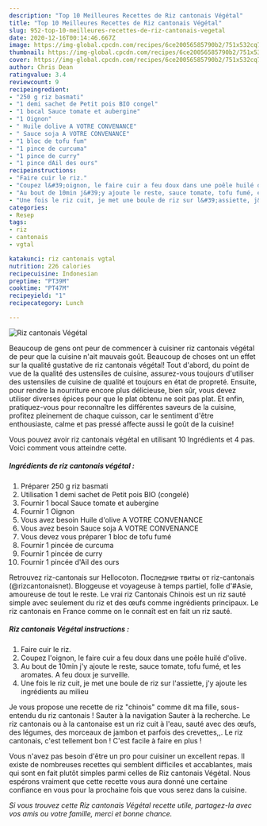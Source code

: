 ```yaml
---
description: "Top 10 Meilleures Recettes de Riz cantonais Végétal"
title: "Top 10 Meilleures Recettes de Riz cantonais Végétal"
slug: 952-top-10-meilleures-recettes-de-riz-cantonais-vegetal
date: 2020-12-16T00:14:46.667Z
image: https://img-global.cpcdn.com/recipes/6ce20056585790b2/751x532cq70/riz-cantonais-vegetal-photo-principale-de-la-recette.jpg
thumbnail: https://img-global.cpcdn.com/recipes/6ce20056585790b2/751x532cq70/riz-cantonais-vegetal-photo-principale-de-la-recette.jpg
cover: https://img-global.cpcdn.com/recipes/6ce20056585790b2/751x532cq70/riz-cantonais-vegetal-photo-principale-de-la-recette.jpg
author: Chris Dean
ratingvalue: 3.4
reviewcount: 9
recipeingredient:
- "250 g riz basmati"
- "1 demi sachet de Petit pois BIO congel"
- "1 bocal Sauce tomate et aubergine"
- "1 Oignon"
- " Huile dolive A VOTRE CONVENANCE"
- " Sauce soja A VOTRE CONVENANCE"
- "1 bloc de tofu fum"
- "1 pince de curcuma"
- "1 pince de curry"
- "1 pince dAil des ours"
recipeinstructions:
- "Faire cuir le riz."
- "Coupez l&#39;oignon, le faire cuir a feu doux dans une poêle huilé d&#39;olive."
- "Au bout de 10min j&#39;y ajoute le reste, sauce tomate, tofu fumé, et les aromates. A feu doux je surveille."
- "Une fois le riz cuit, je met une boule de riz sur l&#39;assiette, j&#39;y ajoute les ingrédients au milieu"
categories:
- Resep
tags:
- riz
- cantonais
- vgtal

katakunci: riz cantonais vgtal 
nutrition: 226 calories
recipecuisine: Indonesian
preptime: "PT39M"
cooktime: "PT47M"
recipeyield: "1"
recipecategory: Lunch

---
```



![Riz cantonais Végétal](https://img-global.cpcdn.com/recipes/6ce20056585790b2/751x532cq70/riz-cantonais-vegetal-photo-principale-de-la-recette.jpg)

Beaucoup de gens ont peur de commencer à cuisiner riz cantonais végétal de peur que la cuisine n'ait mauvais goût. Beaucoup de choses ont un effet sur la qualité gustative de riz cantonais végétal! Tout d'abord, du point de vue de la qualité des ustensiles de cuisine, assurez-vous toujours d'utiliser des ustensiles de cuisine de qualité et toujours en état de propreté. Ensuite, pour rendre la nourriture encore plus délicieuse, bien sûr, vous devez utiliser diverses épices pour que le plat obtenu ne soit pas plat. Et enfin, pratiquez-vous pour reconnaître les différentes saveurs de la cuisine, profitez pleinement de chaque cuisson, car le sentiment d'être enthousiaste, calme et pas pressé affecte aussi le goût de la cuisine!

<!--inarticleads1-->

Vous pouvez avoir riz cantonais végétal en utilisant 10 Ingrédients et 4 pas. Voici comment vous atteindre cette.

##### Ingrédients de riz cantonais végétal :

1. Préparer 250 g riz basmati
1. Utilisation 1 demi sachet de Petit pois BIO (congelé)
1. Fournir 1 bocal Sauce tomate et aubergine
1. Fournir 1 Oignon
1. Vous avez besoin  Huile d&#39;olive A VOTRE CONVENANCE
1. Vous avez besoin  Sauce soja A VOTRE CONVENANCE
1. Vous devez vous préparer 1 bloc de tofu fumé
1. Fournir 1 pincée de curcuma
1. Fournir 1 pincée de curry
1. Fournir 1 pincée d&#39;Ail des ours


Retrouvez riz-cantonais sur Hellocoton. Последние твиты от riz-cantonais (@rizcantonaisnet). Bloggeuse et voyageuse à temps partiel, folle d&#39;#Asie, amoureuse de tout le reste. Le vrai riz Cantonais Chinois est un riz sauté simple avec seulement du riz et des œufs comme ingrédients principaux. Le riz cantonais en France comme on le connaît est en fait un riz sauté. 

<!--inarticleads2-->

##### Riz cantonais Végétal instructions :

1. Faire cuir le riz.
1. Coupez l&#39;oignon, le faire cuir a feu doux dans une poêle huilé d&#39;olive.
1. Au bout de 10min j&#39;y ajoute le reste, sauce tomate, tofu fumé, et les aromates. A feu doux je surveille.
1. Une fois le riz cuit, je met une boule de riz sur l&#39;assiette, j&#39;y ajoute les ingrédients au milieu


Je vous propose une recette de riz &#34;chinois&#34; comme dit ma fille, sous-entendu du riz cantonais ! Sauter à la navigation Sauter à la recherche. Le riz cantonais ou à la cantonaise est un riz cuit à l&#39;eau, sauté avec des œufs, des légumes, des morceaux de jambon et parfois des crevettes,,. Le riz cantonais, c&#39;est tellement bon ! C&#39;est facile à faire en plus ! 

<!--inarticleads1-->

<p>
Vous n'avez pas besoin d'être un pro pour cuisiner un excellent repas. Il existe de nombreuses recettes qui semblent difficiles et accablantes, mais qui sont en fait plutôt simples parmi celles de Riz cantonais Végétal. Nous espérons vraiment que cette recette vous aura donné une certaine confiance en vous pour la prochaine fois que vous serez dans la cuisine.
</p>

<p>
<i>Si vous trouvez cette Riz cantonais Végétal recette utile, partagez-la avec vos amis ou votre famille, merci et bonne chance.</i>
</p>
